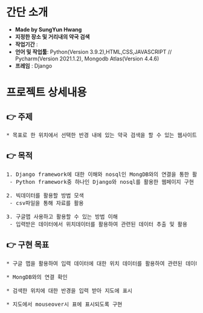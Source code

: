 # 간단 소개
- **Made by SungYun Hwang** 
- **지정한 장소 및 거리내의 약국 검색**
- **작업기간** : 
- **언어 및 작업툴**: Python(Version 3.9.2),HTML,CSS,JAVASCRIPT // Pycharm(Version 2021.1.2), Mongodb Atlas(Version 4.4.6)
- **프레임** : Django



# 프로젝트 상세내용
## :point_right: 주제
<pre>
* 목표로 한 위치에서 선택한 반경 내에 있는 약국 검색을 할 수 있는 웹사이트 구현
</pre>

## :point_right: 목적
<pre>
1. Django framework에 대한 이해와 nosql인 MongDB와의 연결을 통한 활용
 - Python framework중 하나인 Django와 nosql를 활용한 웹페이지 구현<br>
2. 빅데이터를 활용할 방법 모색
 - csv파일을 통해 자료를 활용<br>
3. 구글맵 사용하고 활용할 수 있는 방법 이해
 - 입력받은 데이터에서 위치데이터를 활용하여 관련된 데이터 추출 및 활용
</pre>

## :point_right: 구현 목표
<pre>
* 구글 맵을 활용하여 입력 데이터에 대한 위치 데이터를 활용하여 관련된 데이터 추출<br>
* MongDB와의 연결 확인<br>
* 검색한 위치에 대한 반경을 입력 받아 지도에 표시<br>
* 지도에서 mouseover시 표에 표시되도록 구현
</pre>

<!-- <img src="https://github.com/3mstory/3ms/blob/master/3ms%20%EC%BA%A1%EC%B2%98%EC%82%AC%EC%A7%84/tmssulTable.PNG"> -->

